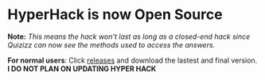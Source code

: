 # HyperHack is now Open Source
**Note:** *This means the hack won't last as long as a closed-end hack since Quizizz can now see the methods used to access the answers.*

**For normal users**: Click [releases](https://hyperdevs.ga/) and download the lastest and final version. **I DO NOT PLAN ON UPDATING HYPER HACK**
